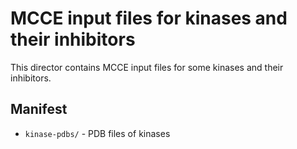# MCCE input files for kinases and their inhibitors

This director contains MCCE input files for some kinases and their inhibitors.

## Manifest
* `kinase-pdbs/` - PDB files of kinases

